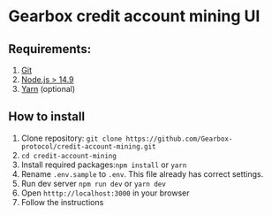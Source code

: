 # Gearbox credit account mining UI

## Requirements:

1. [Git](https://git-scm.com/book/en/v2/Getting-Started-Installing-Git)
2. [Node.js > 14.9](https://nodejs.org/en/download/)
3. [Yarn](https://classic.yarnpkg.com/lang/en/docs/install/) (optional)

## How to install

1. Clone repository: `git clone https://github.com/Gearbox-protocol/credit-account-mining.git`
2. `cd credit-account-mining`
3. Install required packages:`npm install` or `yarn`
4. Rename `.env.sample` to `.env`. This file already has correct settings.
5. Run dev server `npm run dev` or `yarn dev`
6. Open `htttp://localhost:3000` in your browser
7. Follow the instructions
